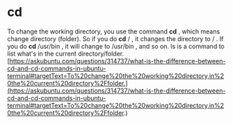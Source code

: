 # cd

To change the working directory, you use the command **cd** , which means change directory (folder). So if you do **cd** / , it changes the directory to / . If you do **cd** /usr/bin , it will change to /usr/bin , and so on. ls is a command to list what's in the current directory/folder.
[https://askubuntu.com/questions/314737/what-is-the-difference-between-cd-and-cd-commands-in-ubuntu-terminal#targetText=To%20change%20the%20working%20directory,in%20the%20current%20directory%2Ffolder.](https://askubuntu.com/questions/314737/what-is-the-difference-between-cd-and-cd-commands-in-ubuntu-terminal#targetText=To%20change%20the%20working%20directory,in%20the%20current%20directory%2Ffolder.)
